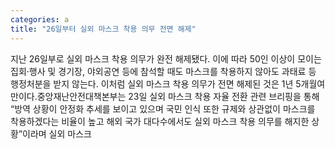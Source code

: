 ```yaml
---
categories: a
title: "26일부터 실외 마스크 착용 의무 전면 해제"
---
```

지난 26일부로 실외 마스크 착용 의무가 완전 해제됐다. 이에 따라 50인 이상이 모이는 집회·행사 및 경기장, 야외공연 등에 참석할 때도 마스크를 착용하지 않아도 과태료 등 행정처분을 받지 않는다. 이처럼 실외 마스크 착용 의무가 전면 해제된 것은 1년 5개월여 만이다.중앙재난안전대책본부는 23일 실외 마스크 착용 자율 전환 관련 브리핑을 통해 “방역 상황이 안정화 추세를 보이고 있으며 국민 인식 또한 규제와 상관없이 마스크를 착용하겠다는 비율이 높고 해외 국가 대다수에서도 실외 마스크 착용 의무를 해지한 상황”이라며 실외 마스크
